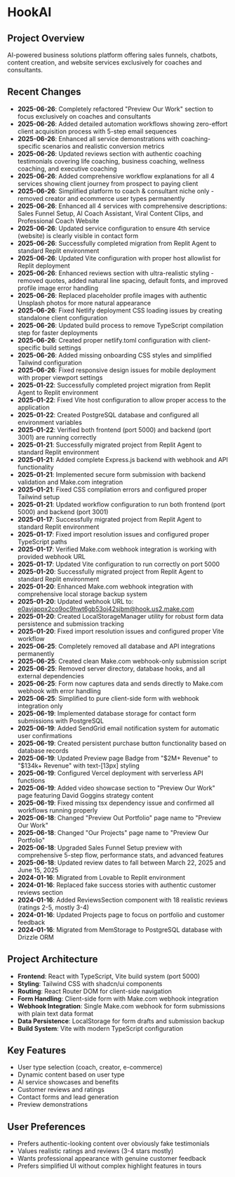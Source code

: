 # HookAI

## Project Overview
AI-powered business solutions platform offering sales funnels, chatbots, content creation, and website services exclusively for coaches and consultants.

## Recent Changes
- **2025-06-26**: Completely refactored "Preview Our Work" section to focus exclusively on coaches and consultants
- **2025-06-26**: Added detailed automation workflows showing zero-effort client acquisition process with 5-step email sequences
- **2025-06-26**: Enhanced all service demonstrations with coaching-specific scenarios and realistic conversion metrics
- **2025-06-26**: Updated reviews section with authentic coaching testimonials covering life coaching, business coaching, wellness coaching, and executive coaching
- **2025-06-26**: Added comprehensive workflow explanations for all 4 services showing client journey from prospect to paying client
- **2025-06-26**: Simplified platform to coach & consultant niche only - removed creator and ecommerce user types permanently
- **2025-06-26**: Enhanced all 4 services with comprehensive descriptions: Sales Funnel Setup, AI Coach Assistant, Viral Content Clips, and Professional Coach Website
- **2025-06-26**: Updated service configuration to ensure 4th service (website) is clearly visible in contact form
- **2025-06-26**: Successfully completed migration from Replit Agent to standard Replit environment
- **2025-06-26**: Updated Vite configuration with proper host allowlist for Replit deployment
- **2025-06-26**: Enhanced reviews section with ultra-realistic styling - removed quotes, added natural line spacing, default fonts, and improved profile image error handling
- **2025-06-26**: Replaced placeholder profile images with authentic Unsplash photos for more natural appearance
- **2025-06-26**: Fixed Netlify deployment CSS loading issues by creating standalone client configuration
- **2025-06-26**: Updated build process to remove TypeScript compilation step for faster deployments
- **2025-06-26**: Created proper netlify.toml configuration with client-specific build settings
- **2025-06-26**: Added missing onboarding CSS styles and simplified Tailwind configuration
- **2025-06-26**: Fixed responsive design issues for mobile deployment with proper viewport settings
- **2025-01-22**: Successfully completed project migration from Replit Agent to Replit environment
- **2025-01-22**: Fixed Vite host configuration to allow proper access to the application
- **2025-01-22**: Created PostgreSQL database and configured all environment variables
- **2025-01-22**: Verified both frontend (port 5000) and backend (port 3001) are running correctly
- **2025-01-21**: Successfully migrated project from Replit Agent to standard Replit environment
- **2025-01-21**: Added complete Express.js backend with webhook and API functionality
- **2025-01-21**: Implemented secure form submission with backend validation and Make.com integration
- **2025-01-21**: Fixed CSS compilation errors and configured proper Tailwind setup
- **2025-01-21**: Updated workflow configuration to run both frontend (port 5000) and backend (port 3001)
- **2025-01-17**: Successfully migrated project from Replit Agent to standard Replit environment
- **2025-01-17**: Fixed import resolution issues and configured proper TypeScript paths
- **2025-01-17**: Verified Make.com webhook integration is working with provided webhook URL
- **2025-01-17**: Updated Vite configuration to run correctly on port 5000
- **2025-01-20**: Successfully migrated project from Replit Agent to standard Replit environment
- **2025-01-20**: Enhanced Make.com webhook integration with comprehensive local storage backup system
- **2025-01-20**: Updated webhook URL to: e0avjappx2co9oc9hwt6gb53oj42sjbm@hook.us2.make.com
- **2025-01-20**: Created LocalStorageManager utility for robust form data persistence and submission tracking
- **2025-01-20**: Fixed import resolution issues and configured proper Vite workflow
- **2025-06-25**: Completely removed all database and API integrations permanently
- **2025-06-25**: Created clean Make.com webhook-only submission script
- **2025-06-25**: Removed server directory, database hooks, and all external dependencies  
- **2025-06-25**: Form now captures data and sends directly to Make.com webhook with error handling
- **2025-06-25**: Simplified to pure client-side form with webhook integration only
- **2025-06-19**: Implemented database storage for contact form submissions with PostgreSQL
- **2025-06-19**: Added SendGrid email notification system for automatic user confirmations
- **2025-06-19**: Created persistent purchase button functionality based on database records
- **2025-06-19**: Updated Preview page Badge from "$2M+ Revenue" to "$134k+ Revenue" with text-[13px] styling
- **2025-06-19**: Configured Vercel deployment with serverless API functions
- **2025-06-19**: Added video showcase section to "Preview Our Work" page featuring David Goggins strategy content
- **2025-06-19**: Fixed missing tsx dependency issue and confirmed all workflows running properly
- **2025-06-18**: Changed "Preview Out Portfolio" page name to "Preview Our Work"
- **2025-06-18**: Changed "Our Projects" page name to "Preview Our Portfolio"  
- **2025-06-18**: Upgraded Sales Funnel Setup preview with comprehensive 5-step flow, performance stats, and advanced features
- **2025-06-18**: Updated review dates to fall between March 22, 2025 and June 15, 2025
- **2024-01-16**: Migrated from Lovable to Replit environment
- **2024-01-16**: Replaced fake success stories with authentic customer reviews section
- **2024-01-16**: Added ReviewsSection component with 18 realistic reviews (ratings 2-5, mostly 3-4)
- **2024-01-16**: Updated Projects page to focus on portfolio and customer feedback
- **2024-01-16**: Migrated from MemStorage to PostgreSQL database with Drizzle ORM

## Project Architecture
- **Frontend**: React with TypeScript, Vite build system (port 5000)
- **Styling**: Tailwind CSS with shadcn/ui components
- **Routing**: React Router DOM for client-side navigation
- **Form Handling**: Client-side form with Make.com webhook integration
- **Webhook Integration**: Single Make.com webhook for form submissions with plain text data format
- **Data Persistence**: LocalStorage for form drafts and submission backup
- **Build System**: Vite with modern TypeScript configuration

## Key Features
- User type selection (coach, creator, e-commerce)
- Dynamic content based on user type
- AI service showcases and benefits
- Customer reviews and ratings
- Contact forms and lead generation
- Preview demonstrations

## User Preferences
- Prefers authentic-looking content over obviously fake testimonials
- Values realistic ratings and reviews (3-4 stars mostly)
- Wants professional appearance with genuine customer feedback
- Prefers simplified UI without complex highlight features in tours
